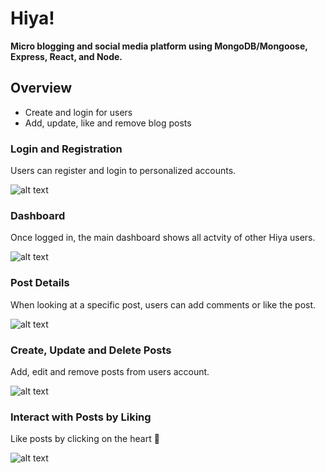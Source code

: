 # Hiya! 
**Micro blogging and social media platform using MongoDB/Mongoose, Express, React, and Node.**

## Overview
- Create and login for users
- Add, update, like and remove blog posts

### Login and Registration
Users can register and login to personalized accounts.

![alt text](https://media.giphy.com/media/1pwBZ4TpiTN7kFw2fG/giphy.gif)

### Dashboard
Once logged in, the main dashboard shows all actvity of other Hiya users.

![alt text](https://media.giphy.com/media/gpUgROfWjEHV89Xdfd/giphy.gif)

### Post Details
When looking at a specific post, users can add comments or like the post.

![alt text](https://media.giphy.com/media/QWxEtcTkPMnyNGaWhP/giphy.gif)

### Create, Update and Delete Posts
Add, edit and remove posts from users account.

![alt text](https://media.giphy.com/media/z4mxRRSIKV4GKMyGlx/giphy.gif)

### Interact with Posts by Liking
Like posts by clicking on the heart :white_heart:

![alt text](https://media.giphy.com/media/8LmoEgs0RxjAp7HnEh/giphy.gif)
